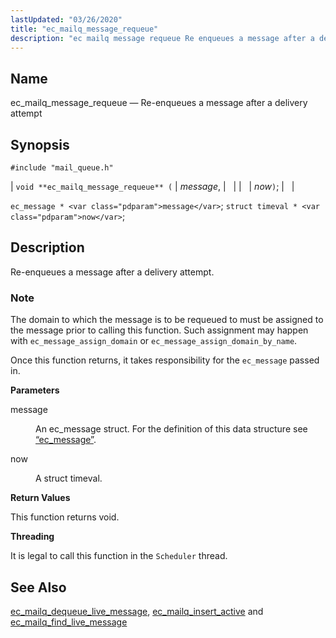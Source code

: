 ```yaml
---
lastUpdated: "03/26/2020"
title: "ec_mailq_message_requeue"
description: "ec mailq message requeue Re enqueues a message after a delivery attempt void ec mailq message requeue message now ec message message struct timeval now Re enqueues a message after a delivery attempt The domain to which the message is to be requeued to must be assigned to the message..."
---
```


<a name="apis.ec_mailq_message_requeue"></a> 
## Name

ec_mailq_message_requeue — Re-enqueues a message after a delivery attempt

## Synopsis

`#include "mail_queue.h"`

| `void **ec_mailq_message_requeue** (` | <var class="pdparam">message</var>, |   |
|   | <var class="pdparam">now</var>`)`; |   |

`ec_message * <var class="pdparam">message</var>`;
`struct timeval * <var class="pdparam">now</var>`;<a name="idp54472976"></a> 
## Description

Re-enqueues a message after a delivery attempt.

### Note

The domain to which the message is to be requeued to must be assigned to the message prior to calling this function. Such assignment may happen with `ec_message_assign_domain` or `ec_message_assign_domain_by_name`.

Once this function returns, it takes responsibility for the `ec_message` passed in.

**<a name="idp54477152"></a> Parameters**

<dl class="variablelist">

<dt>message</dt>

<dd>

An ec_message struct. For the definition of this data structure see [“ec_message”](/momentum/3/3-api/structs-ec-message).

</dd>

<dt>now</dt>

<dd>

A struct timeval.

</dd>

</dl>

**<a name="idp54482320"></a> Return Values**

This function returns void.

**<a name="idp54483232"></a> Threading**

It is legal to call this function in the `Scheduler` thread.

<a name="idp54484768"></a> 
## See Also

[ec_mailq_dequeue_live_message](/momentum/3/3-api/apis-ec-mailq-dequeue-live-message), [ec_mailq_insert_active](/momentum/3/3-api/apis-ec-mailq-insert-active) and [ec_mailq_find_live_message](/momentum/3/3-api/apis-ec-mailq-find-live-message)